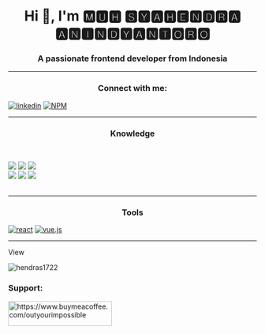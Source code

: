 <h1 align="center">Hi 👋,
I'm  <b> 🅼🆄🅷 🆂🆈🅰🅷🅴🅽🅳🆁🅰 🅰🅽🅸🅽🅳🆈🅰🅽🆃🅾🆁🅾 </b> 
</h1>
<h3 align="center">A passionate frontend developer from Indonesia</h3>

<hr>

<h3 align="center">Connect with me:</h3>
<p align="left">
<a href='https://linkedin.com/in/muhsyahendraa/' target="_blank"><img alt='linkedin' src='https://img.shields.io/badge/Linkedin-100000?style=for-the-badge&logo=linkedin&logoColor=white&labelColor=063EA1&color=063EA1'/></a>
<a href='https://www.npmjs.com/~outyourimpossible' target="_blank"><img alt='NPM' src='https://img.shields.io/badge/NPMJS-100000?style=for-the-badge&logo=NPM&logoColor=white&labelColor=FF005A&color=FF005A'/></a>
</p>
<hr>
<h3 align="center">Knowledge</h3>
<p>
<div>
  <br>
<p align="left"><img src="https://img.shields.io/badge/adobe%20photoshop%20-%2331A8FF.svg?&style=for-the-badge&logo=adobe%20photoshop&logoColor=white"/> <img src="https://img.shields.io/badge/html5%20-%23E34F26.svg?&style=for-the-badge&logo=html5&logoColor=white"/> <img src="https://img.shields.io/badge/css3%20-%231572B6.svg?&style=for-the-badge&logo=css3&logoColor=white"/><br>
 <img src="https://img.shields.io/badge/node.js%20-%2343853D.svg?&style=for-the-badge&logo=node.js&logoColor=white"/> <img src="https://img.shields.io/badge/javascript%20-%23323330.svg?&style=for-the-badge&logo=javascript&logoColor=%23F7DF1E"/> <img src="https://img.shields.io/badge/git%20-%23F05033.svg?&style=for-the-badge&logo=git&logoColor=white"/> <br><br>
</p>
<hr>
<h3 align="center">Tools</h3>
<p>
  <a href='' target="_blank"><img alt='react' src='https://img.shields.io/badge/react-100000?style=for-the-badge&logo=react&logoColor=01ABFF&labelColor=3D3639&color=3D3639'/></a>
  <a href='' target="_blank"><img alt='vue.js' src='https://img.shields.io/badge/vue-100000?style=for-the-badge&logo=vue.js&logoColor=50DA22&labelColor=3D3639&color=3D3639'/></a>
</p>

<hr>
View
<p align="left"> <img src="https://komarev.com/ghpvc/?username=hendras1722&label=Profile%20views&color=0e75b6&style=flat" alt="hendras1722" /> </p>


<h3 align="left">Support:</h3>
<p><a href="https://www.buymeacoffee.com/outyourimpossible"> <img align="left" src="https://cdn.buymeacoffee.com/buttons/v2/default-yellow.png" height="50" width="210" alt="https://www.buymeacoffee.com/outyourimpossible" /></a></p><br><br>


